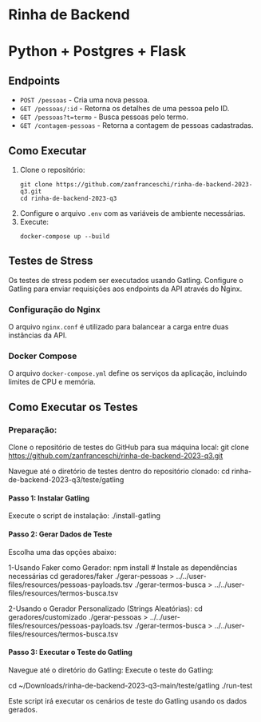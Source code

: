 # Rinha de Backend

# Python  +  Postgres  + Flask

## Endpoints

- `POST /pessoas` - Cria uma nova pessoa.
- `GET /pessoas/:id` - Retorna os detalhes de uma pessoa pelo ID.
- `GET /pessoas?t=termo` - Busca pessoas pelo termo.
- `GET /contagem-pessoas` - Retorna a contagem de pessoas cadastradas.

## Como Executar

1. Clone o repositório:
    ```
    git clone https://github.com/zanfranceschi/rinha-de-backend-2023-q3.git
    cd rinha-de-backend-2023-q3
    ```
2. Configure o arquivo `.env` com as variáveis de ambiente necessárias.
3. Execute:
    ```
    docker-compose up --build
    ```

## Testes de Stress

Os testes de stress podem ser executados usando Gatling. Configure o Gatling para enviar requisições aos endpoints da API através do Nginx.

### Configuração do Nginx

O arquivo `nginx.conf` é utilizado para balancear a carga entre duas instâncias da API.

### Docker Compose

O arquivo `docker-compose.yml` define os serviços da aplicação, incluindo limites de CPU e memória.

## Como Executar os Testes

### Preparação: 

Clone o repositório de testes do GitHub para sua máquina local:
git clone https://github.com/zanfranceschi/rinha-de-backend-2023-q3.git

Navegue até o diretório de testes dentro do repositório clonado:
cd rinha-de-backend-2023-q3/teste/gatling

#### Passo 1: Instalar Gatling 
Execute o script de instalação:
./install-gatling

#### Passo 2: Gerar Dados de Teste
Escolha uma das opções abaixo:

1-Usando Faker como Gerador:
npm install # Instale as dependências necessárias
cd geradores/faker
./gerar-pessoas > ../../user-files/resources/pessoas-payloads.tsv
./gerar-termos-busca > ../../user-files/resources/termos-busca.tsv

2-Usando o Gerador Personalizado (Strings Aleatórias):
cd geradores/customizado
./gerar-pessoas > ../../user-files/resources/pessoas-payloads.tsv
./gerar-termos-busca > ../../user-files/resources/termos-busca.tsv

#### Passo 3: Executar o Teste do Gatling
Navegue até o diretório do Gatling:
Execute o teste do Gatling:

cd ~/Downloads/rinha-de-backend-2023-q3-main/teste/gatling
./run-test

Este script irá executar os cenários de teste do Gatling usando os dados gerados.
